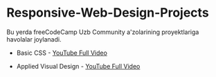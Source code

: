 # Responsive-Web-Design-Projects

Bu yerda freeCodeCamp Uzb Community a'zolarining proyektlariga havolalar joylanadi.

 - Basic CSS - [YouTube Full Video](https://www.youtube.com/watch?v=2engwFeWZoA)
   
 - Applied Visual Design - [YouTube Full Video](https://www.youtube.com/watch?v=ZNqXMeNwtgg&feature=youtu.be)
